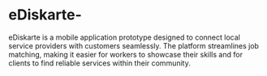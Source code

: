 # eDiskarte-
eDiskarte is a mobile application prototype designed to connect local service providers with customers seamlessly. The platform streamlines job matching, making it easier for workers to showcase their skills and for clients to find reliable services within their community.

